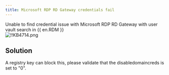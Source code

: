 ```yaml
---
title: Microsoft RDP RD Gateway credentials fail
---
```

Unable to find credential issue with Microsoft RDP RD Gateway with user vault search in {{ en.RDM }}  
![!!KB4714.png](https://webdevolutions.azureedge.net/docs/en/kb/KB4714.png)
## Solution
A registry key can block this, please validate that the disabledomaincreds is set to "0".
